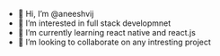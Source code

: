 - 👋 Hi, I’m @aneeshvij
- 👀 I’m interested in full stack developmnet
- 🌱 I’m currently learning react native and react.js
- 💞️ I’m looking to collaborate on any intresting project


<!---
aneeshvij/aneeshvij is a ✨ special ✨ repository because its `README.md` (this file) appears on your GitHub profile.
You can click the Preview link to take a look at your changes.
--->
